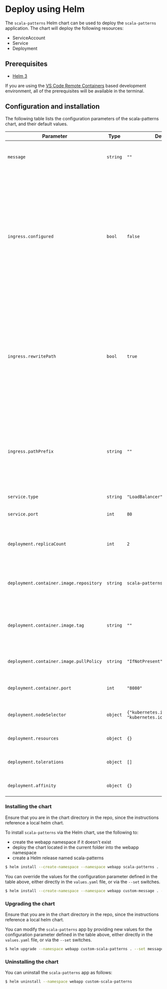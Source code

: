 # Deploy using Helm

The `scala-patterns` Helm chart can be used to deploy the `scala-patterns` application. The chart will deploy the following resources:

- ServiceAccount
- Service
- Deployment

## Prerequisites

- [Helm 3](https://v3.helm.sh/)

If you are using the [VS Code Remote Containers](https://marketplace.visualstudio.com/items?itemName=ms-vscode-remote.remote-containers) based development
environment, all of the prerequisites will be available in the terminal.

## Configuration and installation

The following table lists the configuration parameters of the scala-patterns chart, and their default values.

| Parameter | Type | Default | Description |
| --------- | ---- | ------- | ----------- |
| `message` | `string` | `""` | A custom message to display instead of the default. |
| `ingress.configured` | `bool` | `false` | Indicates whether an ingress has been configured in the cluster. <br/>Note: this chart will not install or configure an ingress. You will need to install an ingress controller and add ingress record to the app namespace. |
| `ingress.rewritePath` | `bool` | `true` | Indicates whether pathPrefix is rewritten by the ingress. <br/> If this is set to `true` then the scala-patterns dynamic content and static assets will be served from `/`, otherwise, they will be served from `/$pathPrefix`. |
| `ingress.pathPrefix` | `string` | `""` | The path prefix configured in the ingress for the scala-patterns service.<br/> Must be provided when ingress is used. |
| `service.type` | `string` | `"LoadBalancer"` | The service type. |
| `service.port` | `int` | `80` | The port exposed by the service. |
| `deployment.replicaCount` | `int` | `2` | The number of replicas for the scala-patterns deployment. |
| `deployment.container.image.repository` | `string` | `scala-patterns` | The container image to run in the scala-patterns pods. |
| `deployment.container.image.tag` | `string` | `""` | The container image tag. If not specified, the chart's appVersion is used. |
| `deployment.container.image.pullPolicy` | `string` | `"IfNotPresent"` | The pull policy for the container image. |
| `deployment.container.port` | `int` | `"8080"` | The port that scala-patterns app listens on. |
| `deployment.nodeSelector` | `object` | `{"kubernetes.io/os":"linux", "kubernetes.io/arch":"amd64"}` | The node selector for the deployment. |
| `deployment.resources` | `object` | `{}` | The resource limits for the deployment. |
| `deployment.tolerations` | `object` | `[]` | The tolerations for the deployment. |
| `deployment.affinity` | `object` | `{}` | The affinity for the deployment. |

### Installing the chart

Ensure that you are in the chart directory in the repo, since the instructions reference a local helm chart.

To install `scala-patterns` via the Helm chart, use the following to:

- create the webapp namespace if it doesn't exist
- deploy the chart located in the current folder into the webapp namespace
- create a Helm release named scala-patterns

```bash
$ helm install --create-namespace --namespace webapp scala-patterns .
```

You can override the values for the configuration parameter defined in the table above, either directly in the `values.yaml` file, or via the `--set` switches.

```bash
$ helm install --create-namespace --namespace webapp custom-message . --set message="I just deployed this on Kubernetes!"
```

### Upgrading the chart

Ensure that you are in the chart directory in the repo, since the instructions reference a local helm chart.

You can modify the `scala-patterns` app by providing new values for the configuration parameter defined in the table above, either directly in the `values.yaml`
file, or via the `--set` switches.

```bash
$ helm upgrade --namespace webapp custom-scala-patterns . --set message="This is a different message"
```

### Uninstalling the chart

You can uninstall the `scala-patterns` app as follows:

```bash
$ helm uninstall --namespace webapp custom-scala-patterns
```
